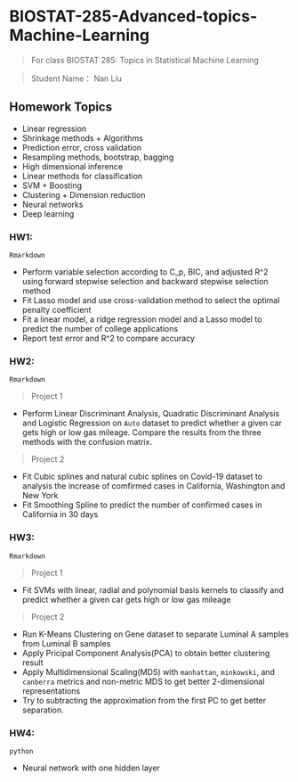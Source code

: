 # BIOSTAT-285-Advanced-topics-Machine-Learning
>For class BIOSTAT 285: Topics in Statistical Machine Learning

>Student Name： Nan Liu

## Homework Topics
- Linear regression
- Shrinkage methods + Algorithms
- Prediction error, cross validation
- Resampling methods, bootstrap, bagging
- High dimensional inference
- Linear methods for classification
- SVM + Boosting
- Clustering + Dimension reduction
- Neural networks
- Deep learning

### HW1:
`Rmarkdown`
- Perform variable selection according to C_p, BIC, and adjusted R^2 using forward stepwise selection and backward stepwise selection method
- Fit Lasso model and use cross-validation method to select the optimal penalty coefficient 
- Fit a linear model, a ridge regression model and a Lasso model to predict the number of college applications 
- Report test error and R^2 to compare accuracy


### HW2:
`Rmarkdown`
> Project 1
- Perform Linear Discriminant Analysis, Quadratic Discriminant Analysis and Logistic Regression on `Auto` dataset to predict whether a given car gets high or low gas mileage. Compare the results from the three methods with the confusion matrix.
> Project 2
- Fit Cubic splines and natural cubic splines on Covid-19 dataset to analysis the increase of comfirmed cases in California, Washington and New York
- Fit Smoothing Spline to predict the number of confirmed cases in California in 30 days


### HW3:
`Rmarkdown`
> Project 1
- Fit SVMs with linear, radial and polynomial basis kernels to classify and predict whether a given car gets high or low gas mileage
> Project 2
- Run K-Means Clustering on Gene dataset to separate Luminal A samples from Luminal B samples
- Apply Pricipal Component Analysis(PCA) to obtain better clustering result
- Apply Multidimensional Scaling(MDS) with `manhattan`, `minkowski`, and `canberra` metrics and non-metric MDS to get better 2-dimensional representations
- Try to subtracting the approximation from the first PC to get better separation.

### HW4: 
`python`
- Neural network with one hidden layer

